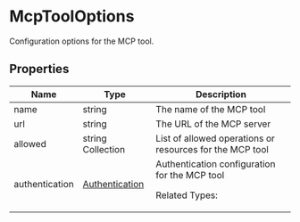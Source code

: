 # McpToolOptions

Configuration options for the MCP tool.





## Properties

| Name | Type | Description |
| ---- | ---- | ----------- |
| name | string | The name of the MCP tool  |
| url | string | The URL of the MCP server  |
| allowed | string Collection | List of allowed operations or resources for the MCP tool  |
| authentication | [Authentication](Authentication.md) | Authentication configuration for the MCP tool <p>Related Types:<ul></ul></p> |



